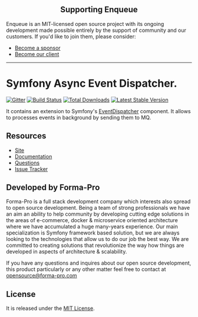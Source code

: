 <h2 align="center">Supporting Enqueue</h2>

Enqueue is an MIT-licensed open source project with its ongoing development made possible entirely by the support of community and our customers. If you'd like to join them, please consider:

- [Become a sponsor](https://www.patreon.com/makasim)
- [Become our client](http://forma-pro.com/)

---

# Symfony Async Event Dispatcher.

[![Gitter](https://badges.gitter.im/php-enqueue/Lobby.svg)](https://gitter.im/php-enqueue/Lobby)
[![Build Status](https://travis-ci.org/php-enqueue/async-event-dispathcer.png?branch=master)](https://travis-ci.org/php-enqueue/async-event-dispathcer)
[![Total Downloads](https://poser.pugx.org/enqueue/async-event-dispathcer/d/total.png)](https://packagist.org/packages/enqueue/async-event-dispathcer)
[![Latest Stable Version](https://poser.pugx.org/enqueue/async-event-dispathcer/version.png)](https://packagist.org/packages/enqueue/async-event-dispathcer)

It contains an extension to Symfony's [EventDispatcher](https://symfony.com/doc/current/components/event_dispatcher.html) component.
It allows to processes events in background by sending them to MQ.

## Resources

* [Site](https://enqueue.forma-pro.com/)
* [Documentation](https://php-enqueue.github.io/)
* [Questions](https://gitter.im/php-enqueue/Lobby)
* [Issue Tracker](https://github.com/php-enqueue/enqueue-dev/issues)

## Developed by Forma-Pro

Forma-Pro is a full stack development company which interests also spread to open source development.
Being a team of strong professionals we have an aim an ability to help community by developing cutting edge solutions in the areas of e-commerce, docker & microservice oriented architecture where we have accumulated a huge many-years experience.
Our main specialization is Symfony framework based solution, but we are always looking to the technologies that allow us to do our job the best way. We are committed to creating solutions that revolutionize the way how things are developed in aspects of architecture & scalability.

If you have any questions and inquires about our open source development, this product particularly or any other matter feel free to contact at opensource@forma-pro.com

## License

It is released under the [MIT License](LICENSE).
